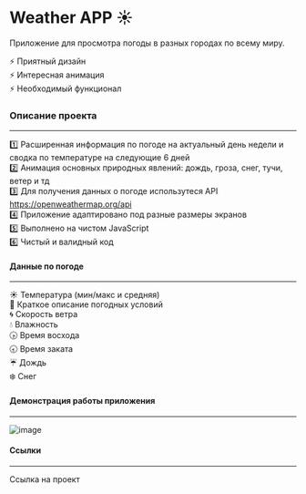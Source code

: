 # Weather APP :sunny:
Приложение для просмотра погоды в разных городах по всему миру.     
    
:zap: Приятный дизайн    
:zap: Интересная анимация    
:zap: Необходимый функционал    

### Описание проекта
____
:one: Расширенная информация по погоде на актуальный день недели и сводка по температуре на следующие 6 дней      
:two: Анимация основных природных явлений: дождь, гроза, снег, тучи, ветер и тд    
:three: Для получения данных о погоде использутеся API https://openweathermap.org/api    
:four: Приложение адаптировано под разные размеры экранов    
:five: Выполнено на чистом JavaScript    
:six: Чистый и валидный код    
    
#### Данные по погоде    
____    
:sunny: Температура (мин/макс и средняя)    
:pencil: Краткое описание погодных условий     
:cyclone: Скорость ветра    
:droplet: Влажность  
:clock430: Время восхода       
:clock830: Время заката     
:umbrella: Дождь     
:snowflake: Снег     

#### Демонстрация работы приложения    
____    

![image](https://github.com/DevMinrat/weather-app/blob/master/REXxDgGoXb.gif)

#### Ссылки    
____   

Ссылка на проект
